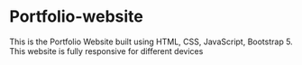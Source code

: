# Portfolio-website
This is the Portfolio Website built using HTML, CSS, JavaScript, Bootstrap 5. This website is fully responsive for different devices
